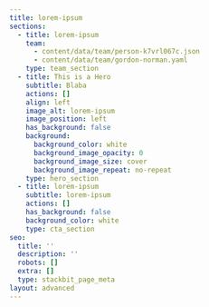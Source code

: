 ```yaml
---
title: lorem-ipsum
sections:
  - title: lorem-ipsum
    team:
      - content/data/team/person-k7vrl067c.json
      - content/data/team/gordon-norman.yaml
    type: team_section
  - title: This is a Hero
    subtitle: Blaba
    actions: []
    align: left
    image_alt: lorem-ipsum
    image_position: left
    has_background: false
    background:
      background_color: white
      background_image_opacity: 0
      background_image_size: cover
      background_image_repeat: no-repeat
    type: hero_section
  - title: lorem-ipsum
    subtitle: lorem-ipsum
    actions: []
    has_background: false
    background_color: white
    type: cta_section
seo:
  title: ''
  description: ''
  robots: []
  extra: []
  type: stackbit_page_meta
layout: advanced
---
```

